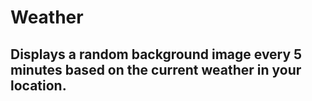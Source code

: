 # Weather
## Displays a random background image every 5 minutes based on the current weather in your location.